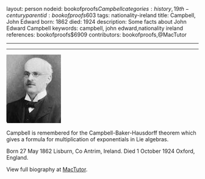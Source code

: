 layout: person
nodeid: bookofproofs$Campbell
categories: history,19th-century
parentid: bookofproofs$603
tags: nationality-ireland
title: Campbell, John Edward
born: 1862
died: 1924
description: Some facts about John Edward Campbell
keywords: campbell, john edward,nationality ireland
references: bookofproofs$6909
contributors: bookofproofs,@MacTutor

---


---

![Campbell.jpg](https://github.com/bookofproofs/bookofproofs.github.io/blob/main/_sources/_assets/images/portraits/Campbell.jpg?raw=true)

Campbell is remembered for the Campbell-Baker-Hausdorff theorem which gives a formula for multiplication of exponentials in Lie algebras.

Born 27 May 1862 Lisburn, Co Antrim, Ireland. Died 1 October 1924 Oxford, England.


View full biography at [MacTutor](https://mathshistory.st-andrews.ac.uk/Biographies/Campbell/).
